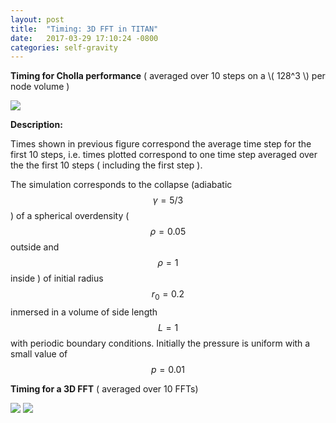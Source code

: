 ```yaml
---
layout: post
title:  "Timing: 3D FFT in TITAN"
date:   2017-03-29 17:10:24 -0800
categories: self-gravity
---
```


**Timing for Cholla performance**  ( averaged over 10 steps on a \\( 128^3 \\) per node volume )

<img src="{{ site.url }}assets/times_cholla.png">

**Description:**

Times shown in previous figure correspond the average time step for  the first 10 steps, i.e. times plotted correspond to one time step averaged over the the first 10 steps ( including the first step ).

The simulation corresponds to the collapse (adiabatic  $$ \gamma = 5/3 $$ ) of a spherical  overdensity ( $$ \rho = 0.05 $$ outside and $$ \rho=1 $$ inside )  of initial radius $$ r_0 = 0.2 $$ inmersed in a volume of side length $$ L = 1 $$ with periodic boundary conditions. Initially the pressure is uniform with a small value of $$ p = 0.01 $$ 




**Timing for a 3D FFT** ( averaged over 10 FFTs)

<img src="{{ site.url }}assets/times_pfft.png">






<img src="{{ site.url }}assets/times.png">
